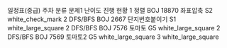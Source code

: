 일정표(중급)
주차	분류	문제1	난이도	진행 현황
1	정렬	BOJ 18870 좌표압축	S2	white_check_mark
2	DFS/BFS	BOJ 2667 단지번호붙이기	S1	white_large_square
2	DFS/BFS	BOJ 7576 토마토	G5	white_large_square
2	DFS/BFS	BOJ 7569 토마토2	G5	white_large_square
3				white_large_square


